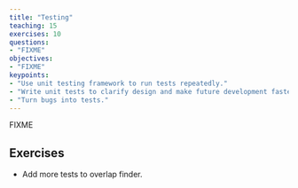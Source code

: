 ```yaml
---
title: "Testing"
teaching: 15
exercises: 10
questions:
- "FIXME"
objectives:
- "FIXME"
keypoints:
- "Use unit testing framework to run tests repeatedly."
- "Write unit tests to clarify design and make future development faster."
- "Turn bugs into tests."
---
```

FIXME

## Exercises

*   Add more tests to overlap finder.

